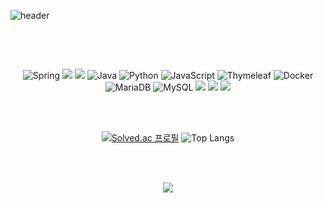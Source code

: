 

<!--
**Kimhyunjin4455/Kimhyunjin4455** is a ✨ _special_ ✨ repository because its `README.md` (this file) appears on your GitHub profile.

Here are some ideas to get you started:

- 🔭 I’m currently working on ...
- 🌱 I’m currently learning ...
- 👯 I’m looking to collaborate on ...
- 🤔 I’m looking for help with ...
- 💬 Ask me about ...
- 📫 How to reach me: ...
- 😄 Pronouns: ...
- ⚡ Fun fact: ...
-->

![header](https://capsule-render.vercel.app/api?type=waving&color=afd5f0&height=200&section=header&text=Hyunjin Kim's%20&fontColor=fdfeff)

##
<br/><br/>

<div align=center> 

![Spring](https://img.shields.io/badge/spring-%236DB33F.svg?style=for-the-badge&logo=spring&logoColor=white)
<img src="https://img.shields.io/badge/springboot-6DB33F?style=for-the-badge&logo=springboot&logoColor=white">
<img src="https://img.shields.io/badge/Spring Security-6DB33F?style=for-the-badge&logo=Spring Security&logoColor=white">
![Java](https://img.shields.io/badge/java-%23ED8B00.svg?style=for-the-badge&logo=openjdk&logoColor=white)
![Python](https://img.shields.io/badge/python-3670A0?style=for-the-badge&logo=python&logoColor=ffdd54)
![JavaScript](https://img.shields.io/badge/javascript-%23323330.svg?style=for-the-badge&logo=javascript&logoColor=%23F7DF1E)
![Thymeleaf](https://img.shields.io/badge/Thymeleaf-%23005C0F.svg?style=for-the-badge&logo=Thymeleaf&logoColor=white)
![Docker](https://img.shields.io/badge/docker-%230db7ed.svg?style=for-the-badge&logo=docker&logoColor=white)
![MariaDB](https://img.shields.io/badge/MariaDB-003545?style=for-the-badge&logo=mariadb&logoColor=white)
![MySQL](https://img.shields.io/badge/mysql-4479A1.svg?style=for-the-badge&logo=mysql&logoColor=white)
<img src="https://img.shields.io/badge/IntelliJIDEA-1e88e5?&style=for-the-badge&logo=intellij-idea&logoColor=white">
<img src="https://img.shields.io/badge/PyCharm-9acd32?&style=for-the-badge&logo=Pycharm&logoColor=white">
<a href="https://www.notion.so/2f83f04a08384af48048b0e89cce938e"><img src="https://img.shields.io/badge/Notion-623412?&style=for-the-badge&logo=Notion&logoColor=white">

<br/><br/>
<div align=center> 

[![Solved.ac
프로필](http://mazassumnida.wtf/api/v2/generate_badge?boj=dp4455)](https://solved.ac/dp4455)
![Top Langs](https://github-readme-stats.vercel.app/api/top-langs/?username=Kimhyunjin4455&layout=compact&exclude_repo=KS_game_programming&hide=CSS,Visual%20Basic%206.0,c%23,html)

<br/><br/>

<a href="https://hits.seeyoufarm.com"><img src="https://hits.seeyoufarm.com/api/count/incr/badge.svg?url=https%3A%2F%2Fgithub.com%2FKimhyunjin4455&count_bg=%236B8EFF&title_bg=%2357C0E3&icon=&icon_color=%23E7E7E7&title=visiters&edge_flat=false"/></a>

